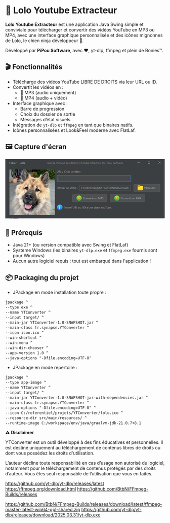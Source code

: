 # 🐶 Lolo Youtube Extracteur

**Lolo Youtube Extracteur** est une application Java Swing simple et conviviale pour télécharger et convertir des vidéos YouTube en MP3 ou MP4, avec une interface graphique personnalisée et des icônes mignonnes de Lolo, le chien ninja développeur 🐾.

Développé par **PiPou Software**, avec ❤️, yt-dlp, ffmpeg et plein de Bonies™.

## 🎬 Fonctionnalités

- Télécharge des vidéos YouTube LIBRE DE DROITS via leur URL ou ID.
- Convertit les vidéos en :
    - 🎵 MP3 (audio uniquement)
    - 🎥 MP4 (audio + vidéo)
- Interface graphique avec :
    - Barre de progression
    - Choix du dossier de sortie
    - Messages d’état visuels
- Intégration de `yt-dlp` et `ffmpeg` en tant que binaires natifs.
- Icônes personnalisées et Look&Feel moderne avec FlatLaf.

## 🖼️ Capture d'écran

![Lolo Youtube Extracteur](assets/screenshot.png)

## 🚀 Prérequis

- Java 21+ (ou version compatible avec Swing et FlatLaf)
- Système Windows (les binaires `yt-dlp.exe` et `ffmpeg.exe` fournis sont pour Windows)
- Aucun autre logiciel requis : tout est embarqué dans l'application !

## 📦 Packaging du projet

- JPackage en mode installation toute propre :
```
jpackage ^
--type exe ^
--name YTConverter ^
--input target/ ^
--main-jar YTConverter-1.0-SNAPSHOT.jar ^
--main-class fr.synapse.YTConverter ^
--icon icon.ico ^
--win-shortcut ^
--win-menu ^
--win-dir-chooser ^
--app-version 1.0 ^
--java-options "-Dfile.encoding=UTF-8"
```

- JPackage en mode repertoire  :
```
jpackage ^
--type app-image ^
--name YTConverter ^
--input target/ ^
--main-jar YTConverter-1.0-SNAPSHOT-jar-with-dependencies.jar ^
--main-class fr.synapse.YTConverter ^
--java-options "-Dfile.encoding=UTF-8" ^
--icon C:/referentiel/projets/YTConverter/lolo.ico ^
--resource-dir src/main/resources/ ^
--runtime-image C:/workspace/env/java/graalvm-jdk-21.0.7+8.1
```
**⚠️ Disclaimer**

YTConverter est un outil développé à des fins éducatives et personnelles.
Il est destiné uniquement au téléchargement de contenus libres de droits 
ou dont vous possédez les droits d'utilisation.

L’auteur décline toute responsabilité en cas d’usage non autorisé du logiciel,
notamment pour le téléchargement de contenus protégés par des droits d’auteur.
Vous êtes seul responsable de l’utilisation que vous en faites.

https://github.com/yt-dlp/yt-dlp/releases/latest
https://ffmpeg.org/download.html
https://github.com/BtbN/FFmpeg-Builds/releases

https://github.com/BtbN/FFmpeg-Builds/releases/download/latest/ffmpeg-master-latest-win64-gpl-shared.zip
https://github.com/yt-dlp/yt-dlp/releases/download/2025.03.31/yt-dlp.exe

